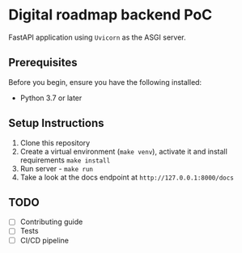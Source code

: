 # Digital roadmap backend PoC

FastAPI application using `Uvicorn` as the ASGI server.

## Prerequisites

Before you begin, ensure you have the following installed:

- Python 3.7 or later

## Setup Instructions

1. Clone this repository
2. Create a virtual environment (`make venv`), activate it and install requirements `make install`
3. Run server - `make run`
4. Take a look at the docs endpoint at `http://127.0.0.1:8000/docs`

## TODO

- [ ] Contributing guide
- [ ] Tests
- [ ] CI/CD pipeline

